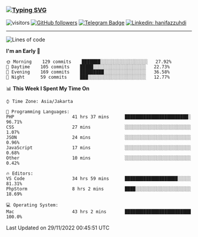 ### [![Typing SVG](https://readme-typing-svg.herokuapp.com?font=lato&size=22&lines=Hi+There+👋)](https://git.io/typing-svg) 

![visitors](https://visitor-badge.glitch.me/badge?page_id=hanifazzuhdi.hanifazzuhdi)
[![GitHub followers](https://img.shields.io/github/followers/hanifazzuhdi?label=Follow&style=social)](https://github.com/hanifazzuhdi/?tab=follow) 
[![Telegram Badge](https://img.shields.io/badge/-hanif0198-blue?style=social&logo=telegram&link=https://www.t.me/hanif0198/)](https://www.t.me/hanif0198/) 
[![Linkedin: hanifazzuhdi](https://img.shields.io/badge/-hanifazzuhdi-blue?style=flat-square&logo=Linkedin&logoColor=white&link=https://www.linkedin.com/in/hanif-az-zuhdi-69688019b/)](https://www.linkedin.com/in/hanif-az-zuhdi-69688019b/) 

<hr/>

<!--START_SECTION:waka-->
![Lines of code](https://img.shields.io/badge/From%20Hello%20World%20I%27ve%20Written-6%20Million%20lines%20of%20code-blue)

**I'm an Early 🐤** 

```text
🌞 Morning    129 commits    ███████░░░░░░░░░░░░░░░░░░   27.92% 
🌆 Daytime    105 commits    █████░░░░░░░░░░░░░░░░░░░░   22.73% 
🌃 Evening    169 commits    █████████░░░░░░░░░░░░░░░░   36.58% 
🌙 Night      59 commits     ███░░░░░░░░░░░░░░░░░░░░░░   12.77%

```


📊 **This Week I Spent My Time On** 

```text
⌚︎ Time Zone: Asia/Jakarta

💬 Programming Languages: 
PHP                      41 hrs 37 mins      ████████████████████████░   96.71% 
CSS                      27 mins             ░░░░░░░░░░░░░░░░░░░░░░░░░   1.07% 
JSON                     24 mins             ░░░░░░░░░░░░░░░░░░░░░░░░░   0.96% 
JavaScript               17 mins             ░░░░░░░░░░░░░░░░░░░░░░░░░   0.68% 
Other                    10 mins             ░░░░░░░░░░░░░░░░░░░░░░░░░   0.42%

🔥 Editors: 
VS Code                  34 hrs 59 mins      ████████████████████░░░░░   81.31% 
PhpStorm                 8 hrs 2 mins        ████░░░░░░░░░░░░░░░░░░░░░   18.69%

💻 Operating System: 
Mac                      43 hrs 2 mins       █████████████████████████   100.0%

```


 Last Updated on 29/11/2022 00:45:51 UTC
<!--END_SECTION:waka-->
